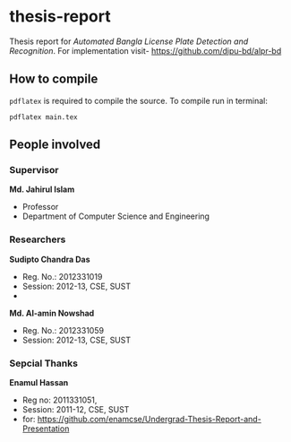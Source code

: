 # thesis-report
Thesis report for *Automated Bangla License Plate Detection and Recognition*. For implementation visit- https://github.com/dipu-bd/alpr-bd

## How to compile 
`pdflatex` is required to compile the source. To compile run in terminal:     
```
pdflatex main.tex
```
## People involved

### Supervisor   
**Md. Jahirul Islam**  
- Professor
- Department of Computer Science and Engineering

### Researchers
**Sudipto Chandra Das**
- Reg. No.: 2012331019
- Session: 2012-13, CSE, SUST
- 
**Md. Al-amin Nowshad**
- Reg. No.: 2012331059
- Session: 2012-13, CSE, SUST


### Sepcial Thanks
**Enamul Hassan**
- Reg no: 2011331051,
- Session: 2011-12, CSE, SUST
- for: https://github.com/enamcse/Undergrad-Thesis-Report-and-Presentation 


